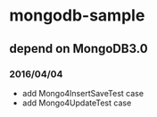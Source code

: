 # mongodb-sample

## depend on MongoDB3.0 

### 2016/04/04
   * add Mongo4InsertSaveTest case
   * add Mongo4UpdateTest case
